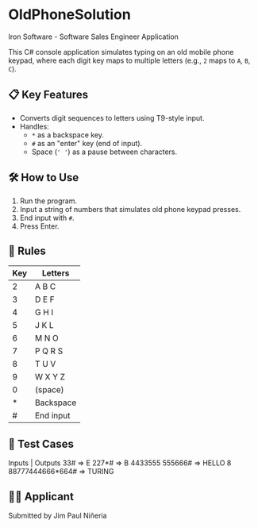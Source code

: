# OldPhoneSolution
Iron Software - Software Sales Engineer Application

This C# console application simulates typing on an old mobile phone keypad, where each digit key maps to multiple letters (e.g., `2` maps to `A`, `B`, `C`).

## 📋 Key Features

- Converts digit sequences to letters using T9-style input.
- Handles:
  - `*` as a backspace key.
  - `#` as an "enter" key (end of input).
  - Space (`' '`) as a pause between characters.


## 🛠️ How to Use

1. Run the program.
2. Input a string of numbers that simulates old phone keypad presses.
3. End input with `#`.
4. Press Enter.


## 📌 Rules

|Key  | Letters  |
|-----|----------|
| 2   | A B C    |
| 3   | D E F    |
| 4   | G H I    |
| 5   | J K L    |
| 6   | M N O    |
| 7   | P Q R S  |
| 8   | T U V    |
| 9   | W X Y Z  |
| 0   | (space)  |
| *   | Backspace |
| #   | End input |


## 🧪 Test Cases
Inputs                     |        Outputs
33#                        =>          E
227*#                      =>          B
4433555 555666#            =>        HELLO
8 88777444666*664#         =>        TURING



## 🧑‍💻 Applicant
Submitted by Jim Paul Niñeria 

